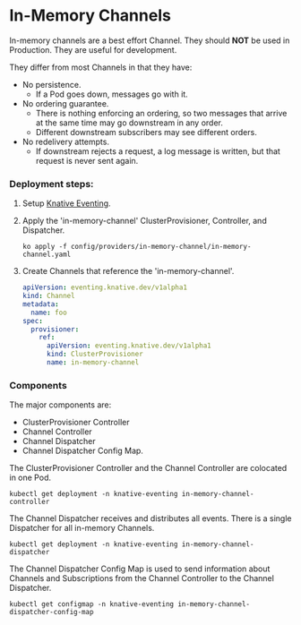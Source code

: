 # In-Memory Channels

In-memory channels are a best effort Channel. They should **NOT** be used in Production. They are 
useful for development.

They differ from most Channels in that they have:
* No persistence.
    - If a Pod goes down, messages go with it.
* No ordering guarantee.
    - There is nothing enforcing an ordering, so two messages that arrive at the same time may
      go downstream in any order.
    - Different downstream subscribers may see different orders.
* No redelivery attempts.
    - If downstream rejects a request, a log message is written, but that request is never sent 
      again.


### Deployment steps:

1. Setup [Knative Eventing](../../../DEVELOPMENT.md).
1. Apply the 'in-memory-channel' ClusterProvisioner, Controller, and Dispatcher.
     ```shell
     ko apply -f config/providers/in-memory-channel/in-memory-channel.yaml
     ````
1. Create Channels that reference the 'in-memory-channel'.

    ```yaml
    apiVersion: eventing.knative.dev/v1alpha1
    kind: Channel
    metadata:
      name: foo
    spec:
      provisioner:
        ref:
          apiVersion: eventing.knative.dev/v1alpha1
          kind: ClusterProvisioner
          name: in-memory-channel
    ```

### Components

The major components are:
* ClusterProvisioner Controller
* Channel Controller
* Channel Dispatcher
* Channel Dispatcher Config Map.

The ClusterProvisioner Controller and the Channel Controller are colocated in one Pod.
```shell
kubectl get deployment -n knative-eventing in-memory-channel-controller
```

The Channel Dispatcher receives and distributes all events. There is a single Dispatcher for all
in-memory Channels.
```shell
kubectl get deployment -n knative-eventing in-memory-channel-dispatcher
```

The Channel Dispatcher Config Map is used to send information about Channels and Subscriptions from
the Channel Controller to the Channel Dispatcher.
```shell
kubectl get configmap -n knative-eventing in-memory-channel-dispatcher-config-map
```
